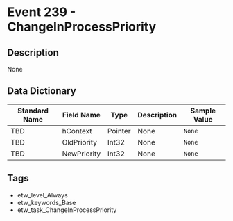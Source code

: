 # Event 239 - ChangeInProcessPriority

## Description
None

## Data Dictionary
|Standard Name|Field Name|Type|Description|Sample Value|
|---|---|---|---|---|
|TBD|hContext|Pointer|None|`None`|
|TBD|OldPriority|Int32|None|`None`|
|TBD|NewPriority|Int32|None|`None`|

## Tags
* etw_level_Always
* etw_keywords_Base
* etw_task_ChangeInProcessPriority